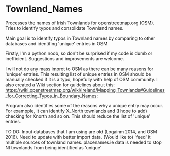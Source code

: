 # Townland_Names
Processes the names of Irish Townlands for openstreetmap.org (OSM). Tries to identify typos and consolidate Townland names. 

Main goal is to identify typos in Townland names by comparing to other databases and identifing 'unique' entries in OSM.

Firstly, I'm a python noob, so don't be surprised if my code is dumb or inefficient. Suggestions and improvements are welcome.

I will not do any mass improt to OSM as there can be many reasons for 'unique' entries.
This resulting list of unique entries in OSM should be manually checked if it is a typo, hopefully with help of OSM community.
I also created a Wiki section for guidelines about this:
https://wiki.openstreetmap.org/wiki/Ireland/Mapping_Townlands#Guidelines_for_Correcting_Typos_in_Boundary_Names:

Program also identifies some of the reasons why a unique entry may occur.
For exampple, It can identify X_North townlands and (I hope to add) checking for Xnorth and so on.
This should reduce the list of 'unique' entries.

TO DO:
Input databases that I am using are old (Logainm 2014, and OSM 2016). Need to update with better import data.
(Would like to) 'feed' it multiple sources of townland names.
placenames.ie data is needed to stop NI townlands from being identified as 'unique'

